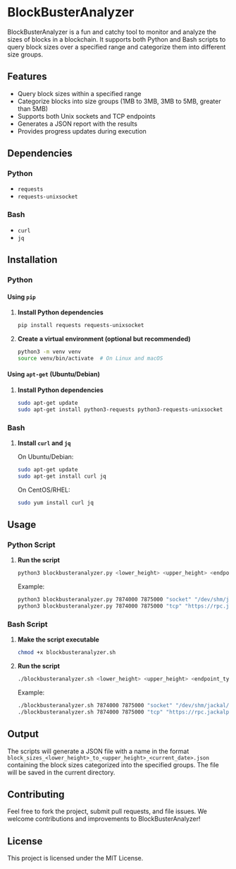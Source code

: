# BlockBusterAnalyzer

BlockBusterAnalyzer is a fun and catchy tool to monitor and analyze the sizes of blocks in a blockchain. It supports both Python and Bash scripts to query block sizes over a specified range and categorize them into different size groups.

## Features

-   Query block sizes within a specified range
-   Categorize blocks into size groups (1MB to 3MB, 3MB to 5MB, greater than 5MB)
-   Supports both Unix sockets and TCP endpoints
-   Generates a JSON report with the results
-   Provides progress updates during execution

## Dependencies

### Python

-   `requests`
-   `requests-unixsocket`

### Bash

-   `curl`
-   `jq`

## Installation

### Python

#### Using `pip`

1. **Install Python dependencies**

    ```sh
    pip install requests requests-unixsocket
    ```

2. **Create a virtual environment (optional but recommended)**

    ```sh
    python3 -m venv venv
    source venv/bin/activate  # On Linux and macOS
    ```

#### Using `apt-get` (Ubuntu/Debian)

1. **Install Python dependencies**

    ```sh
    sudo apt-get update
    sudo apt-get install python3-requests python3-requests-unixsocket
    ```

### Bash

1. **Install `curl` and `jq`**

    On Ubuntu/Debian:

    ```sh
    sudo apt-get update
    sudo apt-get install curl jq
    ```

    On CentOS/RHEL:

    ```sh
    sudo yum install curl jq
    ```

## Usage

### Python Script

1. **Run the script**

    ```sh
    python3 blockbusteranalyzer.py <lower_height> <upper_height> <endpoint_type> <endpoint_url>
    ```

    Example:

    ```sh
    python3 blockbusteranalyzer.py 7874000 7875000 "socket" "/dev/shm/jackal/trpc.socket"
    python3 blockbusteranalyzer.py 7874000 7875000 "tcp" "https://rpc.jackalprotocol.com:443"
    ```

### Bash Script

1. **Make the script executable**

    ```sh
    chmod +x blockbusteranalyzer.sh
    ```

2. **Run the script**

    ```sh
    ./blockbusteranalyzer.sh <lower_height> <upper_height> <endpoint_type> <endpoint_url>
    ```

    Example:

    ```sh
    ./blockbusteranalyzer.sh 7874000 7875000 "socket" "/dev/shm/jackal/trpc.socket"
    ./blockbusteranalyzer.sh 7874000 7875000 "tcp" "https://rpc.jackalprotocol.com:443"
    ```

## Output

The scripts will generate a JSON file with a name in the format `block_sizes_<lower_height>_to_<upper_height>_<current_date>.json` containing the block sizes categorized into the specified groups. The file will be saved in the current directory.

## Contributing

Feel free to fork the project, submit pull requests, and file issues. We welcome contributions and improvements to BlockBusterAnalyzer!

## License

This project is licensed under the MIT License.
